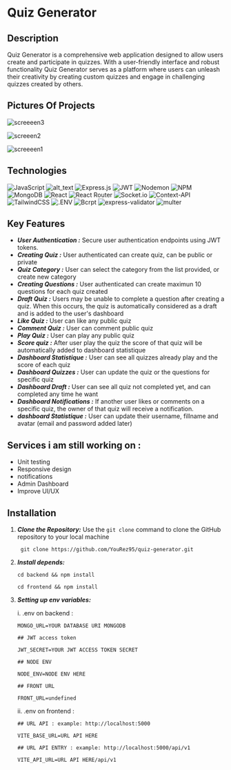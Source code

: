 # Quiz Generator

## Description

Quiz Generator is a comprehensive web application designed to allow users create and participate in quizzes. With a user-friendly interface and robust functionality
Quiz Generator serves as a platform where users can unleash their creativity by creating custom quizzes and engage in challenging quizzes created by others.

## Pictures Of Projects

![screeeen3](https://github.com/YouRez95/quiz-generator/assets/132413620/626d7bba-d12f-4a22-85a6-4a71b7d9ea77)

![screeen2](https://github.com/YouRez95/quiz-generator/assets/132413620/27b42463-4e0e-4bc2-b7d0-e637854decdf)

![screeeen1](https://github.com/YouRez95/quiz-generator/assets/132413620/2a369101-979a-4d54-bdc3-f6f15fdb29e8)

## Technologies

![JavaScript](https://img.shields.io/badge/javascript-%23323330.svg?style=for-the-badge&logo=javascript&logoColor=%23F7DF1E)
![alt_text](https://img.shields.io/badge/Node.js-43853D?style=for-the-badge&logo=node.js&logoColor=white)
![Express.js](https://img.shields.io/badge/express.js-%23404d59.svg?style=for-the-badge&logo=express&logoColor=%2361DAFB)
![JWT](https://img.shields.io/badge/JWT-black?style=for-the-badge&logo=JSON%20web%20tokens)
![Nodemon](https://img.shields.io/badge/NODEMON-%23323330.svg?style=for-the-badge&logo=nodemon&logoColor=%BBDEAD)
![NPM](https://img.shields.io/badge/NPM-%23CB3837.svg?style=for-the-badge&logo=npm&logoColor=white)
![MongoDB](https://img.shields.io/badge/MongoDB-%234ea94b.svg?style=for-the-badge&logo=mongodb&logoColor=white)
![React](https://img.shields.io/badge/react-%2320232a.svg?style=for-the-badge&logo=react&logoColor=%2361DAFB)
![React Router](https://img.shields.io/badge/React_Router-CA4245?style=for-the-badge&logo=react-router&logoColor=white)
![Socket.io](https://img.shields.io/badge/Socket.io-black?style=for-the-badge&logo=socket.io&badgeColor=010101)
![Context-API](https://img.shields.io/badge/Context--Api-000000?style=for-the-badge&logo=react)
![TailwindCSS](https://img.shields.io/badge/tailwindcss-%2338B2AC.svg?style=for-the-badge&logo=tailwind-css&logoColor=white)
![.ENV](https://img.shields.io/badge/.ENV-VVVV?style=for-the-badge)
![Bcrpt](https://img.shields.io/badge/Bcrypt-V?style=for-the-badge)
![express-validator](https://img.shields.io/badge/express_validator-B?style=for-the-badge)
![multer](https://img.shields.io/badge/multer-m?style=for-the-badge)

## Key Features

- **_User Authentication :_** Secure user authentication endpoints using JWT tokens.
- **_Creating Quiz :_** User authenticated can create quiz, can be public or private
- **_Quiz Category :_** User can select the category from the list provided, or create new category
- **_Creating Questions :_** User authenticated can create maximun 10 questions for each quiz created
- **_Draft Quiz :_** Users may be unable to complete a question after creating a quiz. When this occurs, the quiz is automatically considered as a draft and is added to the user's dashboard
- **_Like Quiz :_** User can like any public quiz
- **_Comment Quiz :_** User can comment public quiz
- **_Play Quiz :_** User can play any public quiz
- **_Score quiz :_** After user play the quiz the score of that quiz will be automatically added to dashboard statistique
- **_Dashboard Statistique :_** User can see all quizzes already play and the score of each quiz
- **_Dashboard Quizzes :_** User can update the quiz or the questions for specific quiz
- **_Dashboard Draft :_** User can see all quiz not completed yet, and can completed any time he want
- **_Dashboard Notifications :_** If another user likes or comments on a specific quiz, the owner of that quiz will receive a notification.
- **_dashboard Statistique :_** User can update their username, fillname and avatar (email and password added later)

## Services i am still working on : 

- Unit testing
- Responsive design
- notifications
- Admin Dashboard
- Improve UI/UX

## Installation

1. **_Clone the Repository:_** Use the `git clone` command to clone the GitHub repository to your local machine
   ```
    git clone https://github.com/YouRez95/quiz-generator.git
   ```
2. **_Install depends:_**

   ```
   cd backend && npm install
   ```

   ```
   cd frontend && npm install
   ```

3. **_Setting up env variables:_**

   i. .env on backend :

   ```
   MONGO_URL=YOUR DATABASE URI MONGODB

   ## JWT access token

   JWT_SECRET=YOUR JWT ACCESS TOKEN SECRET

   ## NODE ENV

   NODE_ENV=NODE ENV HERE

   ## FRONT URL

   FRONT_URL=undefined
   ```

   ii. .env on frontend :

   ```
   ## URL API : example: http://localhost:5000

   VITE_BASE_URL=URL API HERE

   ## URL API ENTRY : example: http://localhost:5000/api/v1

   VITE_API_URL=URL API HERE/api/v1
   ```
